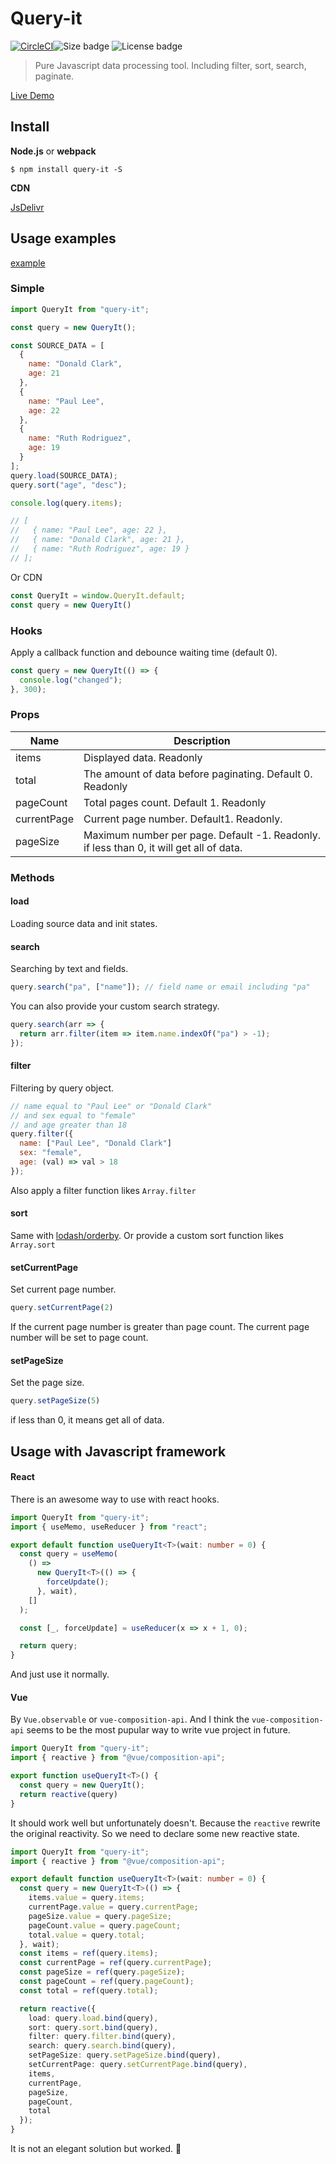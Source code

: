 # Query-it

[![CircleCI](https://circleci.com/gh/myWsq/query-it.svg?style=svg)](https://circleci.com/gh/myWsq/query-it)![Size badge](https://img.shields.io/bundlephobia/minzip/query-it) ![License badge](https://img.shields.io/github/license/myWsq/query-it)

> Pure Javascript  data processing tool. Including filter, sort, search, paginate. 

[Live Demo](https://mywsq.github.io/query-it/)

## Install

**Node.js** or **webpack**

```shell
$ npm install query-it -S
```

**CDN**

[JsDelivr](https://www.jsdelivr.com/package/npm/query-it?path=dist)

## Usage examples

[example](https://github.com/myWsq/query-it/tree/master/example)

### Simple

```js
import QueryIt from "query-it";

const query = new QueryIt();

const SOURCE_DATA = [
  {
    name: "Donald Clark",
    age: 21
  },
  {
    name: "Paul Lee",
    age: 22
  },
  {
    name: "Ruth Rodriguez",
    age: 19
  }
];
query.load(SOURCE_DATA);
query.sort("age", "desc");

console.log(query.items);

// [
//   { name: "Paul Lee", age: 22 },
//   { name: "Donald Clark", age: 21 },
//   { name: "Ruth Rodriguez", age: 19 }
// ];
```

Or CDN

```js
const QueryIt = window.QueryIt.default;
const query = new QueryIt()
```

### Hooks

Apply a callback function and debounce waiting time (default 0).

```js
const query = new QueryIt(() => {
  console.log("changed");
}, 300);
```

### Props

| Name        | Description                                                  |
| ----------- | ------------------------------------------------------------ |
| items       | Displayed data. Readonly                                     |
| total       | The amount of data before paginating. Default 0. Readonly    |
| pageCount   | Total pages count. Default 1. Readonly                       |
| currentPage | Current page number. Default1. Readonly.                     |
| pageSize    | Maximum number per page. Default -1. Readonly. if less than 0, it will get all of data. |

### Methods

#### load

Loading source data and init states. 

#### search

Searching by text and fields. 

```js
query.search("pa", ["name"]); // field name or email including "pa"
```

You can also provide your custom search strategy.

```js
query.search(arr => {
  return arr.filter(item => item.name.indexOf("pa") > -1);
});
```

#### filter

Filtering by query object.

```js
// name equal to "Paul Lee" or "Donald Clark"
// and sex equal to "female" 
// and age greater than 18
query.filter({
  name: ["Paul Lee", "Donald Clark"]
  sex: "female",
  age: (val) => val > 18
});
```

Also apply a filter function likes `Array.filter`

#### sort

Same with [lodash/orderby](https://lodash.com/docs/4.17.15#orderBy). Or provide a custom sort function likes `Array.sort`

#### setCurrentPage

Set current page number.

```js
query.setCurrentPage(2)
```

If the current page number is greater than page count.  The current page number will be set to page count.

#### setPageSize

Set the page size.

```js
query.setPageSize(5)
```

if less than 0, it means get all of data.

## Usage with Javascript framework

#### React

There is an awesome way to use with react hooks.

```typescript
import QueryIt from "query-it";
import { useMemo, useReducer } from "react";

export default function useQueryIt<T>(wait: number = 0) {
  const query = useMemo(
    () =>
      new QueryIt<T>(() => {
        forceUpdate();
      }, wait),
    []
  );

  const [_, forceUpdate] = useReducer(x => x + 1, 0);

  return query;
}
```

And just use it normally.

#### Vue

By `Vue.observable` or `vue-composition-api`. And I think the `vue-composition-api` seems to be the most pupular way to write vue project in future.

```ts
import QueryIt from "query-it";
import { reactive } from "@vue/composition-api";

export function useQueryIt<T>() {
  const query = new QueryIt();
  return reactive(query)
}
```

It should work well but unfortunately doesn't. Because the `reactive` rewrite the original reactivity. So we need to declare some new reactive state.

```ts
import QueryIt from "query-it";
import { reactive } from "@vue/composition-api";

export default function useQueryIt<T>(wait: number = 0) {
  const query = new QueryIt<T>(() => {
    items.value = query.items;
    currentPage.value = query.currentPage;
    pageSize.value = query.pageSize;
    pageCount.value = query.pageCount;
    total.value = query.total;
  }, wait);
  const items = ref(query.items);
  const currentPage = ref(query.currentPage);
  const pageSize = ref(query.pageSize);
  const pageCount = ref(query.pageCount);
  const total = ref(query.total);

  return reactive({
    load: query.load.bind(query),
    sort: query.sort.bind(query),
    filter: query.filter.bind(query),
    search: query.search.bind(query),
    setPageSize: query.setPageSize.bind(query),
    setCurrentPage: query.setCurrentPage.bind(query),
    items,
    currentPage,
    pageSize,
    pageCount,
    total
  });
}
```

It is not an elegant solution but worked. 🤕